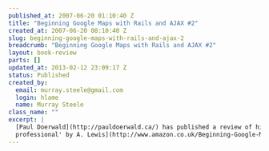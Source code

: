 ```yaml
--- 
published_at: 2007-06-20 01:10:40 Z
title: "Beginning Google Maps with Rails and AJAX #2"
created_at: 2007-06-20 08:10:40 Z
slug: beginning-google-maps-with-rails-and-ajax-2
breadcrumb: "Beginning Google Maps with Rails and AJAX #2"
layout: book-review
parts: []
updated_at: 2013-02-12 23:09:17 Z
status: Published
created_by: 
  email: murray.steele@gmail.com
  login: hlame
  name: Murray Steele
class_name: ""
excerpt: |
  [Paul Doerwald](http://pauldoerwald.ca/) has published a review of his copy of ['Beginning Google Maps Applications with Rails and Ajax - from novice to
  professional' by A. Lewis](http://www.amazon.co.uk/Beginning-Google-Maps-Applications-Rails/dp/1590597877/ref=sr_1_2/203-7531475-6650320?ie=UTF8&s=books&qid=1180086616&sr=1-2),  published by [Apress](http://www.apress.com/) on [his blog](http://pauldoerwald.ca/2007/6/19/beginning-google-maps).
---
```

